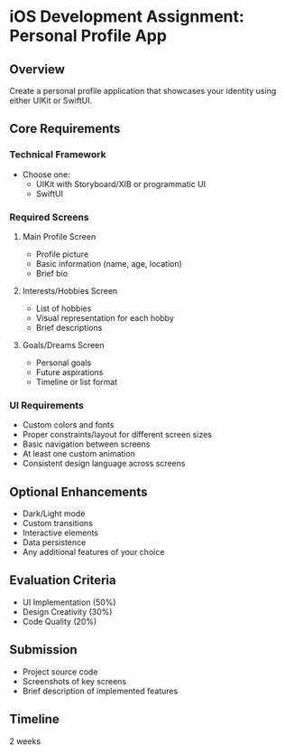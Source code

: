 # iOS Development Assignment: Personal Profile App

## Overview
Create a personal profile application that showcases your identity using either UIKit or SwiftUI.

## Core Requirements

### Technical Framework
- Choose one:
  - UIKit with Storyboard/XIB or programmatic UI
  - SwiftUI

### Required Screens
1. Main Profile Screen
   - Profile picture
   - Basic information (name, age, location)
   - Brief bio

2. Interests/Hobbies Screen
   - List of hobbies
   - Visual representation for each hobby
   - Brief descriptions

3. Goals/Dreams Screen
   - Personal goals
   - Future aspirations
   - Timeline or list format

### UI Requirements
- Custom colors and fonts
- Proper constraints/layout for different screen sizes
- Basic navigation between screens
- At least one custom animation
- Consistent design language across screens

## Optional Enhancements
- Dark/Light mode
- Custom transitions
- Interactive elements
- Data persistence
- Any additional features of your choice

## Evaluation Criteria
- UI Implementation (50%)
- Design Creativity (30%)
- Code Quality (20%)

## Submission
- Project source code
- Screenshots of key screens
- Brief description of implemented features

## Timeline
2 weeks
